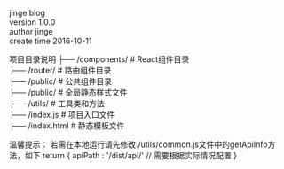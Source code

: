 jinge blog  
version 1.0.0  
author jinge  
create time 2016-10-11  

项目目录说明
├── /components/            # React组件目录  
├── 		/router/        # 路由组件目录  
├── 		/public/        # 公共组件目录  
├── /public/                # 全局静态样式文件  
├── /utils/                 # 工具类和方法  
├── /index.js               # 项目入口文件  
├── /index.html             # 静态模板文件  

温馨提示：
若需在本地运行请先修改./utils/common.js文件中的getApiInfo方法，如下
return {
	apiPath : '/dist/api/'	// 需要根据实际情况配置
}